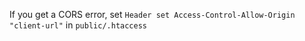 If you get a CORS error, set 
`Header set Access-Control-Allow-Origin "client-url"` in `public/.htaccess`
